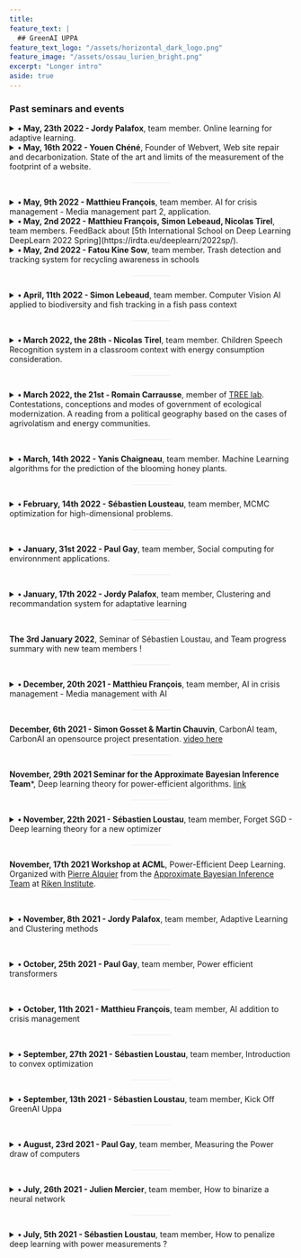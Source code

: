 ```yaml
---
title: 
feature_text: |
  ## GreenAI UPPA 
feature_text_logo: "/assets/horizontal_dark_logo.png"
feature_image: "/assets/ossau_lurien_bright.png"
excerpt: "Longer intro"
aside: true 
---
```


### Past seminars and events

<details>
  <summary style="cursor: pointer">
    <b>&#8226; May, 23th 2022 - Jordy Palafox</b>, team member. Online learning for adaptive learning.
  </summary>
  <p>
    <b>Abstract:</b> In this talk, we are takling about reduction of the adaptative learning pipeline consumption at Prof En Poche based on unsupervised algorithms. After some theorical reminders on online algorithms, we present a solution using them and illustrate with the first results.
  </p>
</details> 

<details>
  <summary style="cursor: pointer">
    <b>&#8226; May, 16th 2022 - Youen Chéné</b>, Founder of Webvert, Web site repair and decarbonization. State of the art and limits of the measurement of the footprint of a website.
  </summary>
  <p>
    <b>Abstract:</b>  In 2022, there is now multitude ways of measuring and evaluating the environmental impact of a website, such as modeling or measurement tools. They can each evaluate a different perimeter. How to find your way around and what are the current limits?
  </p>
  <a href="/seminars/sem15.pdf">Slides here</a>
</details> 

<div style="margin-top:0px;margin-bottom:40px;height:1px;width:70px;margin:20px auto 25px;background:#ebebeb;display:block;border:none;"></div>

<details>
  <summary style="cursor: pointer">
    <b>&#8226; May, 9th 2022 - Matthieu François</b>, team member. 
    AI for crisis management - Media management part 2, application.
  </summary>
  <p>
    <b>Abstract:</b> Crisis management requires the processing of a large amount of heterogeneous information in particular audiovisual streams coming from media and social networks. This seminar follows a first part focused on the presentation of open-source models for audio, image, and text analysis. The practical application of these methods will be the basis of this presentation. We will first go back to the motivations for such a process. Then, we will discuss the global architecture adopted with a comparative assessment of methods evaluated on the REPERE annotated data corpus [Giraudel et al]. Finally, we will conclude with a demonstration of a first prototype allowing us to observe and summarize in real-time a news flow.
  </p>
  <a href="/seminars/sem14.pdf">Slides here</a>
</details> 


<details>
  <summary style="cursor: pointer">
    <b>&#8226; May, 2nd 2022 - Matthieu François, Simon Lebeaud, Nicolas Tirel</b>, team members. FeedBack about [5th International School on Deep Learning DeepLearn 2022 Spring](https://irdta.eu/deeplearn/2022sp/).
  </summary>
  <p>
    <b>Abstract:</b> During the Deep Learn 2022 spring school, Matthieu, Nicolas and Simon had the opportunity to learn more about the most recent advances in the field of deep learning. 

Aimed at researchers and PhD students in the field of AI, this school presents courses on various fields of application, from weather and health to advanced physics. 

We also learn more about problems that link several domains such as the robustness and interpretability of a model, or the ability to protect data from malicious attack. 

For this seminar, we will introduce the school, and then we will each come back on a subject that has marked us, presenting the stakes and the way in which the various challenges were addressed.
 
  </p>
  <a href="/seminars/guimaraes.pdf">Slides here</a>
</details> 


<details>
  <summary style="cursor: pointer">
    <b>&#8226; May, 2nd 2022 - Fatou Kine Sow</b>, team member.
    Trash detection and tracking system  for recycling awareness in schools
  </summary>
  <p>
    <b>Abstract:</b> To raise awareness about recycling in schools, prof en poche decided to set up a real-time waste detection system. We will see during this seminar, how to reuse state of the art object detection models such as YOLOV5 and SSDMobilenet V2 to locate and recognize the waste found by the student. We will also see the results with these two models obtained in embedded on a smartphone and in cloud access.
  </p>
</details> 

<div style="margin-top:0px;margin-bottom:40px;height:1px;width:70px;margin:20px auto 25px;background:#ebebeb;display:block;border:none;"></div>

<details>
  <summary style="cursor: pointer">
    <b>&#8226; April, 11th 2022 - Simon Lebeaud</b>, team member.
    Computer Vision AI applied to biodiversity and fish tracking in a fish pass context
  </summary>
  <p>
    <b>Abstract:</b> 
    In the past decade, breakthroughs have been made in object detection due to the massive adoption of Deep convolutional networks. It's time today to use this technology at the service of biodiversity studies. Hizkia has designed and produced a video counting system able to be deployed in any fish pass. We will show how we can now use the data accumulated in the past years to detect and recognize big migratory species to facilitate the counting and study of fish populations throughout France. We will see the potential of state of the art object detection model that we can obtain good results with not a lot of data. You will also have an overview of problematics around river waters imaging.
  </p>
  <a href="/seminars/sem13.pdf">Slides here</a>
</details> 

<div style="margin-top:0px;margin-bottom:40px;height:1px;width:70px;margin:20px auto 25px;background:#ebebeb;display:block;border:none;"></div>

<details>
  <summary style="cursor: pointer">
    <b>&#8226; March 2022, the 28th - Nicolas Tirel</b>, team member.
    Children Speech Recognition system in a classroom context with energy consumption consideration.
  </summary>
  <p>
    <b>Abstract:</b> Speech recognition is a complex subject that requires attention to many points during implementation depending on the use case. The choice of architecture, the data collection, their use but also the energy consumed during training are all points addressed during this seminar. Within the project with the startup Prof en Poche, we will see a solution using DeepSpeech which aims to recognize children's voices in the classroom answering mathematical games. This solution comes with a dashboard to display and compare several models via their parameters, data used, energy consumption and especially according to their results. We will see how we were able to obtain up to 18% WER (Word Error Rate) and 12% CER (Character Error Rate) on our target data.
  </p>
  <a href="/seminars/sem12.pdf">Slides here</a>
</details> 

<div style="margin-top:0px;margin-bottom:40px;height:1px;width:70px;margin:20px auto 25px;background:#ebebeb;display:block;border:none;"></div>

<details>
  <summary style="cursor: pointer">
    <b>&#8226; March 2022, the 21st - Romain Carrausse</b>, member of <a href='https://tree.univ-pau.fr/fr/index.html'>TREE lab</a>.
    Contestations, conceptions and modes of government of ecological modernization. A reading from a political geography based on the cases of agrivolatism and energy communities.
  </summary>
  <p>
    <b>Abstract:</b> Romain Carrausse is a post-doctoral fellow at the TEEN research chair and contributes to SoWeSI, a research project conducted in partnership between the company Total Energies and the UPPA.  He is working on how ecological modernization is governed and contested at different scales and on different objects. Two works in progress will be presented. The first is on agrivoltaics: a production system that combines energy production, using photovoltaic panels, and agriculture on the same plot of land. We will discuss how the energy sector legitimizes this innovation through a process of internalization of the criticism and demonstration of the agro-economic benefits of the shade produced by the photovoltaic panels. The second is about energy communities. In a context where renewable energy projects face numerous oppositions, locally governed projects, grouped under the term energy community, are experiencing a social and political dynamic in France. A multiscalar approach will be used to analyze the strategies and concepts of energy transition that are reflected in the institutionalization and growth of energy communities.	
  </p>
</details>

<div style="margin-top:0px;margin-bottom:40px;height:1px;width:70px;margin:20px auto 25px;background:#ebebeb;display:block;border:none;"></div>

<details>
  <summary style="cursor: pointer">
    <b>&#8226; March, 14th 2022 - Yanis Chaigneau</b>, team member.
    Machine Learning algorithms for the prediction of the blooming honey plants.
  </summary>
  <p>
    <b>Abstract:</b> In order to help the beekeepers to plan their transhumances, an accurate forecast of the blooming of the honey plants is required. This seminar focuses on the use of machine learning algorithms for phenology. An innovative non-supervised algorithm is presented and compared to classical approaches. 
  </p>
</details> 

<div style="margin-top:0px;margin-bottom:40px;height:1px;width:70px;margin:20px auto 25px;background:#ebebeb;display:block;border:none;"></div>

<details>
  <summary style="cursor: pointer">
    <b>&#8226; February, 14th 2022 - Sébastien Lousteau</b>, team member, MCMC optimization for high-dimensional problems.
  </summary>
  <p>
    <b>Abstract:</b> The aim of this talk is to introduce a greedy MCMC optimizer for Deep Learning. After a gentle start about the convergence of standard Metropolis Hasting algorithm, and discussion about MCMC alternatives, I will present recent MCMC challenging algorithms for recent high dimensional machine learning problems, where the dimension of the Markov Chain could change over time. Then, I will describe how to adapt these ideas to build a new optimizer for Deep Learning and shows its nice properties to learn sparse deep nets, as well as the next challenges to have a competitive counterpart of standard stochastic gradient methods.	
  </p>
  <img src="/seminars/sem11.jpg"/>
</details> 

<div style="margin-top:0px;margin-bottom:40px;height:1px;width:70px;margin:20px auto 25px;background:#ebebeb;display:block;border:none;"></div>

<details>
  <summary style="cursor: pointer">
    <b>&#8226; January, 31st 2022 - Paul Gay</b>, team member, Social computing for environnment applications. 
  </summary>
  <p>
    <b>Abstract:</b> This seminar is an introduction to social computing with a focus on environnemental applications ie the behavior or the resilience of a socio-economic object when triggered by an environnemental hazard. This subject encompasses for example studying a crowd opinion to a new policy through social network analysis, or broadcast media representation thanks to NLP and graph analysis methods. After a general introduction, the talk will focus on two case studies : The artificial intelligence on crisis management, and the community based energy storage planning to improve photovoltaic system adoption. 
  </p>
  <a href="/seminars/sem10.pdf">Slides here</a>
</details>

<div style="margin-top:0px;margin-bottom:40px;height:1px;width:70px;margin:20px auto 25px;background:#ebebeb;display:block;border:none;"></div>

<details>
  <summary style="cursor: pointer">
    <b>&#8226; January, 17th 2022 - Jordy Palafox</b>, team member, Clustering and recommandation system for adaptative learning 
  </summary>
  <p>
    <b>Abstract:</b> In this talk, we give some details about code optimization of the MathIA engine realized by Prof en Poche. We explore some clues about k-medoids clustering methods. After that,  we take care about the consumption of the algorithm measured by AIPowerMeter compared to the real consumption obtained with Schneider Power meters.
  </p>
</details>

<div style="margin-top:0px;margin-bottom:40px;height:1px;width:70px;margin:20px auto 25px;background:#ebebeb;display:block;border:none;"></div>

**The 3rd January 2022**, Seminar of Sébastien Loustau, and Team progress summary with new team members !

<div style="margin-top:0px;margin-bottom:40px;height:1px;width:70px;margin:20px auto 25px;background:#ebebeb;display:block;border:none;"></div>

<details>
  <summary style="cursor: pointer">
    <b>&#8226; December, 20th 2021 - Matthieu François</b>, team member, AI in crisis management - Media management with AI
  </summary>
  <p>
    <b>Abstract:</b> Crisis management requires the management of a large amount of heterogeneous information. This seminar focuses on the processing of media (TV news, tweets), whose monitoring is crucial for decision makers to understand the perception of a crisis by the general public.

It will be presented first efforts to build a monitoring system: (i) open-source libraries are used to extract speech and text embedded in videos (ii) Named-Entity Recognition is applied to bring a summary of the information to a human operator.

In particular, an important issue is the construction of a model able to detect concepts appearing during the crisis and thus unknown to the model at the time of learning.

We will study three complementary strategies based on regular expressions, word embedding comparisons and a BERT model learned online as training data arrives.
  </p>
  <a href="/seminars/sem8.pdf">Slides here</a>
</details>

<div style="margin-top:0px;margin-bottom:40px;height:1px;width:70px;margin:20px auto 25px;background:#ebebeb;display:block;border:none;"></div>

  **December, 6th 2021 - Simon Gosset & Martin Chauvin**, CarbonAI team, CarbonAI an opensource project presentation. [video here](https://office365uppa.sharepoint.com/teams/LancementGreenAI/Documents%20partages/s%C3%A9minaires/Recordings/R%C3%A9union%20dans%20%C2%AB%C2%A0s%C3%A9minaires%C2%A0%C2%BB-20211206_090541-Enregistrement%20de%20la%20r%C3%A9union.mp4?web=1)

<div style="margin-top:0px;margin-bottom:40px;height:1px;width:70px;margin:20px auto 25px;background:#ebebeb;display:block;border:none;"></div>

**November, 29th 2021 Seminar for the Approximate Bayesian Inference Team***, Deep learning theory for power-efficient algorithms. [link](https://team-approx-bayes.github.io/) 

<div style="margin-top:0px;margin-bottom:40px;height:1px;width:70px;margin:20px auto 25px;background:#ebebeb;display:block;border:none;"></div>

<details>
  <summary style="cursor: pointer">
    <b>&#8226; November, 22th 2021 - Sébastien Loustau</b>, team member, Forget SGD - Deep learning theory for a new optimizer
  </summary>
  <p>
    <b>Abstract:</b> In this talk, I will introduce alternatives to standard gradient descents to learn power-efficient deep learning algorithms. After a gentle start about optimization with mirror descents,  we present recent theoretical advances on Pac-Bayesian sparse deep learning, leading to a new greedy optimizer to learn sparse and potentially binarized deep networks. We finally introduce new divergences to the prior, and rely this framework with metric task systems.
  </p>
  <br>
  <a href="/seminars/approxbayes.pdf">Slides here</a>
</details>

<div style="margin-top:0px;margin-bottom:40px;height:1px;width:70px;margin:20px auto 25px;background:#ebebeb;display:block;border:none;"></div>

**November, 17th 2021 Workshop at ACML**, Power-Efficient Deep Learning. Organized with [Pierre Alquier](https://pierrealquier.github.io/) from the [Approximate Bayesian Inference Team](https://team-approx-bayes.github.io/) at [Riken Institute](https://www.riken.jp/en/).

<div style="margin-top:0px;margin-bottom:40px;height:1px;width:70px;margin:20px auto 25px;background:#ebebeb;display:block;border:none;"></div>

<details>
  <summary style="cursor: pointer">
    <b>&#8226; November, 8th 2021 - Jordy Palafox</b>, team member, Adaptive Learning and Clustering methods
  </summary>
  <p>
    <b>Abstract:</b> In the context of adaptive learning, clustering methods are used to recognize students with the same profil. Here, we will focus on the clustering algorithm used by Prof en Poche which is a combinaison of two methods : the KMedoids and the Louvain algorithm to obtain a robust method. After introducing it, we will measure the consumption of the algorithm and explore how to reduce it. We will conclude with some recent methods using deep learning based on autoencoders.
  </p>
</details>

<div style="margin-top:0px;margin-bottom:40px;height:1px;width:70px;margin:20px auto 25px;background:#ebebeb;display:block;border:none;"></div>

<details>
  <summary style="cursor: pointer">
    <b>&#8226; October, 25th 2021 - Paul Gay</b>, team member, Power efficient transformers
  </summary>
  <p>
    <b>Abstract:</b> As transformers are becoming the standard NLP tool, questions are raised about ethics, bias and energy consumption. This last topic is of importance as these models are the biggest ones in the large and hungry power deep learning model trend. In this seminar, I will present in the first part a conmprehensive tutorial on the principles of attention and how the transformers have conquered the state of the art. This details will equip us for the second part in which I will survey a number of methods which are concerned in making the transformers lighter and more available for practicionners with low computation resources.</p>
  <a href="/seminars/sem7.pdf">Slides here</a>
</details>

<div style="margin-top:0px;margin-bottom:40px;height:1px;width:70px;margin:20px auto 25px;background:#ebebeb;display:block;border:none;"></div>

<details>
  <summary style="cursor: pointer">
    <b>&#8226; October, 11th 2021 - Matthieu François</b>, team member, AI addition to crisis management
  </summary>
  <p>
    <b>Abstract:</b> Human impact on our planet is increasing the scale and the number of environmental disasters. During this seminar I'll present our join project with Altanoveo. This project is about AI integration to climate or industrial crisis management methods. I will describe the potential of IA in this domain and present two models on tweet classification and fire detection on natural images.
  </p>
  <a href="/seminars/sem6.pdf">Slide here</a>
</details>

<div style="margin-top:0px;margin-bottom:40px;height:1px;width:70px;margin:20px auto 25px;background:#ebebeb;display:block;border:none;"></div>

<details>
  <summary style="cursor: pointer">
    <b>&#8226; September, 27th 2021 - Sébastien Loustau</b>, team member, Introduction to convex optimization
  </summary>
  <p>
    <b>Abstract:</b> In this lecture, I will introduce convex optimization theory and mirror descent. We start with a theoretical motivation and studyt of (stochastic) gradient descent, and then moove to the non-euclidean setting to derive mirror descent algorithm as a generalization of gradient descent. We finally apply it to the context of expert advices to recover the classical regret bound for exponential weighted averages previously presented in the first seminar in july, and discuss   possible applications to Green AI.
  </p>
  <a href="/seminars/sem5.pdf">Slide here</a>
</details>

<div style="margin-top:0px;margin-bottom:40px;height:1px;width:70px;margin:20px auto 25px;background:#ebebeb;display:block;border:none;"></div>

<details>
  <summary style="cursor: pointer">
    <b>&#8226; September, 13th 2021 - Sébastien Loustau</b>, team member, Kick Off GreenAI Uppa
  </summary>
  <p>
    <b>Abstract:</b> Official kick off of the GreenAI UPPA project ! After presenting the climatic and mathematical motivations (has the earth ever been this hot before ?), we introduce the context and support we have from the public institutions and the SMEs. We explain how the team will be organized, and inspired from the best of both worlds. Then we take 30 minuts to write our <b>elevator pitch</b>. Welcome to Jordy and Matthieu !
  </p>
  <a href="/seminars/sem4.pdf">Slide here</a>
</details>

<div style="margin-top:0px;margin-bottom:40px;height:1px;width:70px;margin:20px auto 25px;background:#ebebeb;display:block;border:none;"></div>

<details>
  <summary style="cursor: pointer">
    <b>&#8226; August, 23rd 2021 - Paul Gay</b>, team member, Measuring the Power draw of computers
  </summary>
  <p>
    <b>Abstract:</b> The ability of measuring power and consumption of machine learning algorithms is necessary to design new efficient ones. Nowadays, there is a growing interest in the machine learning and IT community for measuring the consumption at different scale, from the AI model to the entire data center. In this talk, we survey recent tools and softwares based on RAPL and NVIDIA-SMI and highlight the dependancy to the hardware considered (CPU, GPU), as well as the different sources of consumption in the architecture of a computer. The final goal is to give to engineers and data scientists the capacity to measure the consumption of deep/machine learning algorithms via our open source software <a href="https://github.com/GreenAI-Uppa/deep_learning_power_measure">deep_learning_power_measure</a> developed by Green AI Uppa.
  </p>
  <a href="/seminars/sem3.pdf">Slide here</a>
</details>

<div style="margin-top:0px;margin-bottom:40px;height:1px;width:70px;margin:20px auto 25px;background:#ebebeb;display:block;border:none;"></div>

<details>
  <summary style="cursor: pointer">
    <b>&#8226; July, 26th 2021 - Julien Mercier</b>, team member, How to binarize a neural network 
  </summary>
  <p>
    <b>Abstract:</b> In this talk, I propose to present the main pros and cons of binarization via the gradient. We present two main historical attempt: 
    <a href="https://arxiv.org/abs/1511.00363">BinaryConnect</a> and <a href="https://arxiv.org/abs/1602.02830">BinaryNetwork</a>, based on two recent papers.
  </p>
  <a href="/seminars/sem2.pdf">Slide here</a>
</details>

<div style="margin-top:0px;margin-bottom:40px;height:1px;width:70px;margin:20px auto 25px;background:#ebebeb;display:block;border:none;"></div>

<details>
  <summary style="cursor: pointer">
    <b>&#8226; July, 5th 2021 - Sébastien Loustau</b>, team member, How to penalize deep learning with power measurements ?
  </summary>
  <p>
    <b>Abstract:</b> In this talk, I propose to introduce the main theoretical foundations of online learning and PAC-Bayesian theory and how it could be used to build new power-efficient algorithms. After a gentle start dedicated to the problem of prediction with expert's advices, I will present the PAC-Bayesian paradigm and how it is related to the context of aggregation of expert's advices and stochastic algorithms. We apply this theory to learn sparse deep nets where the networks are coming from recent advances in binarization (BinaryConnect, XNor-nets, Xnor-nets ++). We finally sketch how to generalize these results to more suitable divergences such as Optimal Transport, a nice and promising field in order to measure the cost of choosing sequentially a particular algorithm in terms of electric consumption. This talk is based on the two following papers: <a href="https://hal.archives-ouvertes.fr/hal-03262687/document">Learning with BOT</a> and <a href="https://hal.archives-ouvertes.fr/hal-03262679v3/document">Sparsity regret bounds for XNOR-Nets</a>. 
  </p>
  <a href="/seminars/sem1.pdf">Slide here</a>
  
</details>